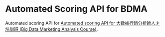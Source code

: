 # Automated Scoring API for BDMA

Automated scoring API for [Automated scoring API for 大數據行銷分析師人才培訓班 (Big Data Marketing Analysis Course)](https://sites.google.com/view/ai4u).
